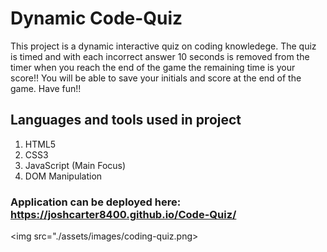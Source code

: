 # Dynamic Code-Quiz
This project is a dynamic interactive quiz on coding knowledege. The quiz is timed and with each incorrect answer 10 seconds is removed from the timer when you reach the end of the game the remaining time is your score!! You will be able to save your initials and score at the end of the game. Have fun!!

## Languages and tools used in project
1. HTML5
2. CSS3
3. JavaScript (Main Focus)
4. DOM Manipulation

### Application can be deployed here: https://joshcarter8400.github.io/Code-Quiz/
<img src="./assets/images/coding-quiz.png>
